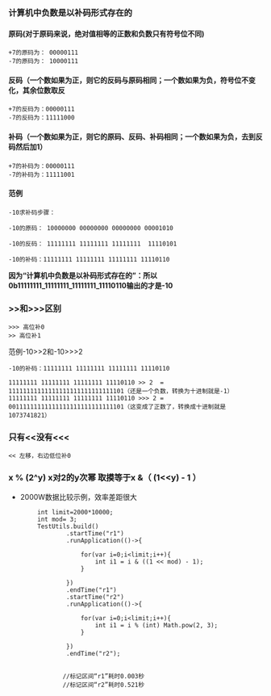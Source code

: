 ### 计算机中负数是以补码形式存在的

#### 原码(对于原码来说，绝对值相等的正数和负数只有符号位不同)
```
+7的原码为： 00000111
-7的原码为： 10000111
```
#### 反码（一个数如果为正，则它的反码与原码相同；一个数如果为负，符号位不变化，其余位数取反
```
+7的反码为：00000111
-7的反码为：11111000
```
#### 补码（一个数如果为正，则它的原码、反码、补码相同；一个数如果为负，去到反码然后加1）
```
+7的补码为：00000111
-7的补码为：11111001
```
#### 范例
```
-10求补码步骤：

-10的原码： 10000000 00000000 00000000 00001010

-10的反码： 11111111 11111111 11111111  11110101

-10的补码：11111111 11111111 11111111 11110110
```
**因为“计算机中负数是以补码形式存在的”：所以0b11111111_11111111_11111111_11110110输出的才是-10**

### >>和>>>区别
 ```
>>> 高位补0
>> 高位补1
```

范例-10>>2和-10>>>2
```
-10的补码：11111111 11111111 11111111 11110110

11111111 11111111 11111111 11110110 >> 2  = 11111111111111111111111111111101（还是一个负数，转换为十进制就是-1）
11111111 11111111 11111111 11110110 >>> 2 = 00111111111111111111111111111101（这变成了正数了，转换成十进制就是1073741821）
```

### 只有<<没有<<<
```
<< 左移，右边低位补0
```

### x  % (2^y) x对2的y次幂 取摸等于x &（ (1<<y) - 1 ）

* 2000W数据比较示例，效率差距很大
```
        int limit=2000*10000;
        int mod= 3;
        TestUtils.build()
                .startTime("r1")
                .runApplication(()->{
                
                    for(var i=0;i<limit;i++){
                        int i1 = i & ((1 << mod) - 1);
                    }
                    
                })
                .endTime("r1")
                .startTime("r2")
                .runApplication(()->{
                
                    for(var i=0;i<limit;i++){
                        int i1 = i % (int) Math.pow(2, 3);
                    }
                    
                })
                .endTime("r2");
                
                
               //标记区间“r1”耗时0.003秒
               //标记区间“r2”耗时0.521秒

```

